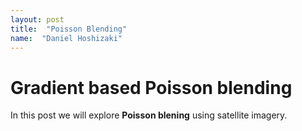 ```yaml
---
layout: post
title:  "Poisson Blending"
name:  "Daniel Hoshizaki"
---
```


# Gradient based Poisson blending

In this post we will explore **Poisson blening** using satellite imagery.

